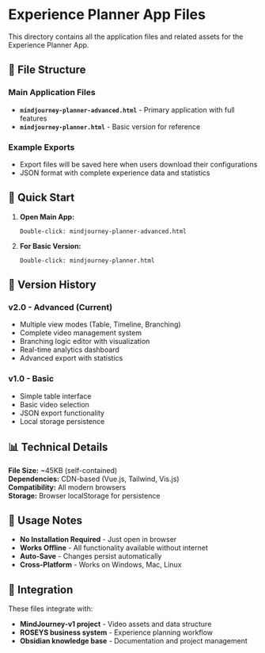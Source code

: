 # Experience Planner App Files

This directory contains all the application files and related assets for the Experience Planner App.

## 📁 File Structure

### **Main Application Files**
- **`mindjourney-planner-advanced.html`** - Primary application with full features
- **`mindjourney-planner.html`** - Basic version for reference

### **Example Exports**
- Export files will be saved here when users download their configurations
- JSON format with complete experience data and statistics

## 🚀 Quick Start

1. **Open Main App:**
   ```
   Double-click: mindjourney-planner-advanced.html
   ```

2. **For Basic Version:**
   ```  
   Double-click: mindjourney-planner.html
   ```

## 🔄 Version History

### **v2.0 - Advanced (Current)**
- Multiple view modes (Table, Timeline, Branching)
- Complete video management system
- Branching logic editor with visualization
- Real-time analytics dashboard
- Advanced export with statistics

### **v1.0 - Basic**
- Simple table interface
- Basic video selection
- JSON export functionality
- Local storage persistence

## 📊 Technical Details

**File Size:** ~45KB (self-contained)  
**Dependencies:** CDN-based (Vue.js, Tailwind, Vis.js)  
**Compatibility:** All modern browsers  
**Storage:** Browser localStorage for persistence  

## 🎯 Usage Notes

- **No Installation Required** - Just open in browser
- **Works Offline** - All functionality available without internet
- **Auto-Save** - Changes persist automatically
- **Cross-Platform** - Works on Windows, Mac, Linux

## 🔗 Integration

These files integrate with:
- **MindJourney-v1 project** - Video assets and data structure
- **ROSEYS business system** - Experience planning workflow  
- **Obsidian knowledge base** - Documentation and project management
